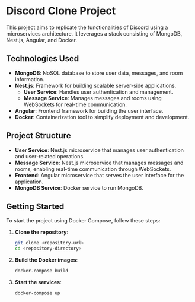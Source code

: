 # Discord Clone Project

This project aims to replicate the functionalities of Discord using a microservices architecture. It leverages a stack consisting of MongoDB, Nest.js, Angular, and Docker.

## Technologies Used

- **MongoDB**: NoSQL database to store user data, messages, and room information.
- **Nest.js**: Framework for building scalable server-side applications.
    - **User Service**: Handles user authentication and management.
    - **Message Service**: Manages messages and rooms using WebSockets for real-time communication.
- **Angular**: Frontend framework for building the user interface.
- **Docker**: Containerization tool to simplify deployment and development.

## Project Structure

- **User Service**: Nest.js microservice that manages user authentication and user-related operations.
- **Message Service**: Nest.js microservice that manages messages and rooms, enabling real-time communication through WebSockets.
- **Frontend**: Angular microservice that serves the user interface for the application.
- **MongoDB Service**: Docker service to run MongoDB.

## Getting Started

To start the project using Docker Compose, follow these steps:

1. **Clone the repository**:

   ```bash
   git clone <repository-url>
   cd <repository-directory> 
    ```

2. **Build the Docker images**:

   ```bash
   docker-compose build
   ```
3. **Start the services**:

   ```bash
   docker-compose up
   ```